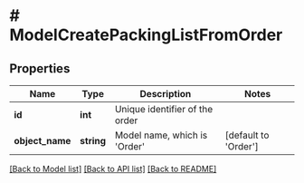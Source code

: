 # # ModelCreatePackingListFromOrder

## Properties

Name | Type | Description | Notes
------------ | ------------- | ------------- | -------------
**id** | **int** | Unique identifier of the order |
**object_name** | **string** | Model name, which is &#39;Order&#39; | [default to 'Order']

[[Back to Model list]](../../README.md#models) [[Back to API list]](../../README.md#endpoints) [[Back to README]](../../README.md)
